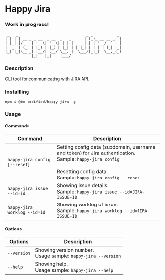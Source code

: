 # Happy Jira

### Work in progress!

```
 _   _                               _ _           _
| | | | __ _ _ __  _ __  _   _      | (_)_ __ __ _| |
| |_| |/ _` | '_ \| '_ \| | | |  _  | | | '__/ _` | |
|  _  | (_| | |_) | |_) | |_| | | |_| | | | | (_| |_|
|_| |_|\__,_| .__/| .__/ \__, |  \___/|_|_|  \__,_(_)
            |_|   |_|    |___/
```

### Description

CLI tool for communicating with JIRA API.

### Installling

`npm i @be-codified/happy-jira -g`

### Usage

#### Commands

| Command | Description |
|------------------------------|------------------------------------------------|
| `happy-jira config [--reset]`| Setting config data (subdomain, username and token) for Jira authentication.<br>Sample: `happy-jira config`<br><br>Resetting config data.<br>Sample: `happy-jira config --reset` |
| `happy-jira issue --id=id`      | Showing issue details.<br>Sample: `happy-jira issue --id=JIRA-ISSUE-ID`      |
| `happy-jira worklog --id=id`    | Showing worklog of issue.<br>Sample: `happy-jira worklog --id=JIRA-ISSUE-ID` |

#### Options

| Options     | Description |
|-------------|-----------------------------------------------------------------|
| `--version` | Showing version number.<br>Usage sample: `happy-jira --version` |
| `--help`    | Showing help.<br>Usage sample: `happy-jira --help`              |
